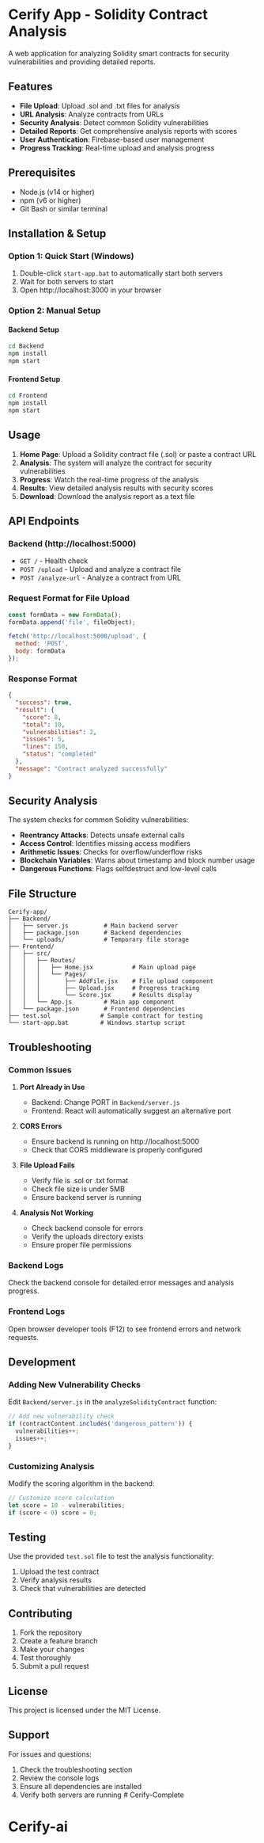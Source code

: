# Cerify App - Solidity Contract Analysis

A web application for analyzing Solidity smart contracts for security vulnerabilities and providing detailed reports.

## Features

- **File Upload**: Upload .sol and .txt files for analysis
- **URL Analysis**: Analyze contracts from URLs
- **Security Analysis**: Detect common Solidity vulnerabilities
- **Detailed Reports**: Get comprehensive analysis reports with scores
- **User Authentication**: Firebase-based user management
- **Progress Tracking**: Real-time upload and analysis progress

## Prerequisites

- Node.js (v14 or higher)
- npm (v6 or higher)
- Git Bash or similar terminal

## Installation & Setup

### Option 1: Quick Start (Windows)
1. Double-click `start-app.bat` to automatically start both servers
2. Wait for both servers to start
3. Open http://localhost:3000 in your browser

### Option 2: Manual Setup

#### Backend Setup
```bash
cd Backend
npm install
npm start
```

#### Frontend Setup
```bash
cd Frontend
npm install
npm start
```

## Usage

1. **Home Page**: Upload a Solidity contract file (.sol) or paste a contract URL
2. **Analysis**: The system will analyze the contract for security vulnerabilities
3. **Progress**: Watch the real-time progress of the analysis
4. **Results**: View detailed analysis results with security scores
5. **Download**: Download the analysis report as a text file

## API Endpoints

### Backend (http://localhost:5000)

- `GET /` - Health check
- `POST /upload` - Upload and analyze a contract file
- `POST /analyze-url` - Analyze a contract from URL

### Request Format for File Upload
```javascript
const formData = new FormData();
formData.append('file', fileObject);

fetch('http://localhost:5000/upload', {
  method: 'POST',
  body: formData
});
```

### Response Format
```json
{
  "success": true,
  "result": {
    "score": 8,
    "total": 10,
    "vulnerabilities": 2,
    "issues": 5,
    "lines": 150,
    "status": "completed"
  },
  "message": "Contract analyzed successfully"
}
```

## Security Analysis

The system checks for common Solidity vulnerabilities:

- **Reentrancy Attacks**: Detects unsafe external calls
- **Access Control**: Identifies missing access modifiers
- **Arithmetic Issues**: Checks for overflow/underflow risks
- **Blockchain Variables**: Warns about timestamp and block number usage
- **Dangerous Functions**: Flags selfdestruct and low-level calls

## File Structure

```
Cerify-app/
├── Backend/
│   ├── server.js          # Main backend server
│   ├── package.json       # Backend dependencies
│   └── uploads/           # Temporary file storage
├── Frontend/
│   ├── src/
│   │   ├── Routes/
│   │   │   ├── Home.jsx           # Main upload page
│   │   │   └── Pages/
│   │   │       ├── AddFile.jsx    # File upload component
│   │   │       ├── Upload.jsx     # Progress tracking
│   │   │       └── Score.jsx      # Results display
│   │   └── App.js         # Main app component
│   └── package.json       # Frontend dependencies
├── test.sol              # Sample contract for testing
└── start-app.bat         # Windows startup script
```

## Troubleshooting

### Common Issues

1. **Port Already in Use**
   - Backend: Change PORT in `Backend/server.js`
   - Frontend: React will automatically suggest an alternative port

2. **CORS Errors**
   - Ensure backend is running on http://localhost:5000
   - Check that CORS middleware is properly configured

3. **File Upload Fails**
   - Verify file is .sol or .txt format
   - Check file size is under 5MB
   - Ensure backend server is running

4. **Analysis Not Working**
   - Check backend console for errors
   - Verify the uploads directory exists
   - Ensure proper file permissions

### Backend Logs
Check the backend console for detailed error messages and analysis progress.

### Frontend Logs
Open browser developer tools (F12) to see frontend errors and network requests.

## Development

### Adding New Vulnerability Checks

Edit `Backend/server.js` in the `analyzeSolidityContract` function:

```javascript
// Add new vulnerability check
if (contractContent.includes('dangerous_pattern')) {
  vulnerabilities++;
  issues++;
}
```

### Customizing Analysis

Modify the scoring algorithm in the backend:

```javascript
// Customize score calculation
let score = 10 - vulnerabilities;
if (score < 0) score = 0;
```

## Testing

Use the provided `test.sol` file to test the analysis functionality:

1. Upload the test contract
2. Verify analysis results
3. Check that vulnerabilities are detected

## Contributing

1. Fork the repository
2. Create a feature branch
3. Make your changes
4. Test thoroughly
5. Submit a pull request

## License

This project is licensed under the MIT License.

## Support

For issues and questions:
1. Check the troubleshooting section
2. Review the console logs
3. Ensure all dependencies are installed
4. Verify both servers are running # Cerify-Complete
# Cerify-ai
